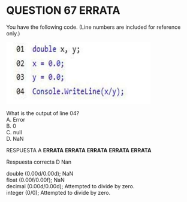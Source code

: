 # QUESTION 67 __ERRATA__


You have the following code. (Line numbers are included for reference only.)

![c1](c1.PNG)


What is the output of line 04?  
A. Error  
B. 0  
C. null  
D. NaN  



RESPUESTA A __ERRATA__ __ERRATA__ __ERRATA__ __ERRATA__ __ERRATA__

Respuesta correcta D Nan


double (0.00d/0.00d); NaN  
float  (0.00f/0.00f); NaN  
decimal (0.00d/0.00d); Attempted to divide by zero.  
integer (0/0); Attempted to divide by zero.  